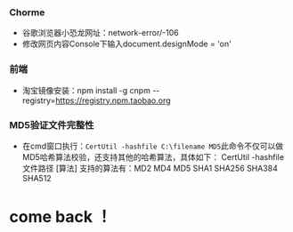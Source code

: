 ### Chorme ###
- 谷歌浏览器小恐龙网址：network-error/-106
- 修改网页内容Console下输入document.designMode = 'on'

### 前端 ###
- 淘宝镜像安装：npm install -g cnpm --registry=https://registry.npm.taobao.org

### MD5验证文件完整性 ###
- 在cmd窗口执行：`CertUtil -hashfile C:\filename MD5`此命令不仅可以做MD5哈希算法校验，还支持其他的哈希算法，具体如下：
CertUtil -hashfile 文件路径 [算法]
支持的算法有：MD2 MD4 MD5 SHA1 SHA256 SHA384 SHA512
# come back ！ #
